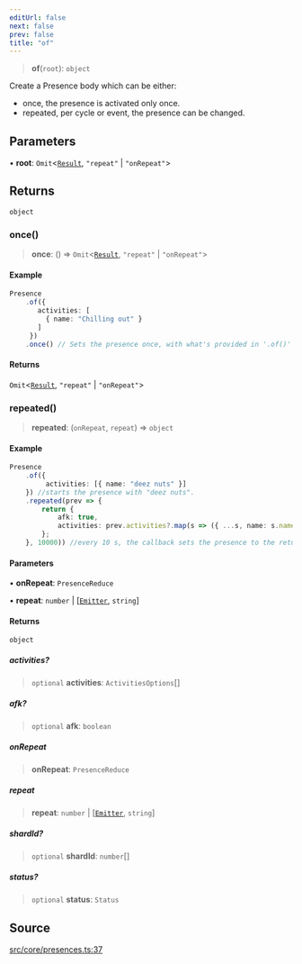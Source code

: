 ```yaml
---
editUrl: false
next: false
prev: false
title: "of"
---
```


> **of**(`root`): `object`

Create a Presence body which can be either: 
- once, the presence is activated only once.
- repeated, per cycle or event, the presence can be changed.

## Parameters

• **root**: `Omit`\<[`Result`](/v3/api/namespaces/presence/interfaces/result/), `"repeat"` \| `"onRepeat"`\>

## Returns

`object`

### once()

> **once**: () => `Omit`\<[`Result`](/v3/api/namespaces/presence/interfaces/result/), `"repeat"` \| `"onRepeat"`\>

#### Example

```ts
Presence
    .of({
       activities: [
         { name: "Chilling out" }
       ]
     })
    .once() // Sets the presence once, with what's provided in '.of()'
```

#### Returns

`Omit`\<[`Result`](/v3/api/namespaces/presence/interfaces/result/), `"repeat"` \| `"onRepeat"`\>

### repeated()

> **repeated**: (`onRepeat`, `repeat`) => `object`

#### Example

```ts
Presence
    .of({ 
         activities: [{ name: "deez nuts" }] 
    }) //starts the presence with "deez nuts".
    .repeated(prev => { 
        return {
            afk: true,
            activities: prev.activities?.map(s => ({ ...s, name: s.name+"s" }))
        };
    }, 10000)) //every 10 s, the callback sets the presence to the returned one.
```

#### Parameters

• **onRepeat**: `PresenceReduce`

• **repeat**: `number` \| [[`Emitter`](/v3/api/interfaces/emitter/), `string`]

#### Returns

`object`

##### activities?

> `optional` **activities**: `ActivitiesOptions`[]

##### afk?

> `optional` **afk**: `boolean`

##### onRepeat

> **onRepeat**: `PresenceReduce`

##### repeat

> **repeat**: `number` \| [[`Emitter`](/v3/api/interfaces/emitter/), `string`]

##### shardId?

> `optional` **shardId**: `number`[]

##### status?

> `optional` **status**: `Status`

## Source

[src/core/presences.ts:37](https://github.com/sern-handler/handler/blob/91b3768e376cfe22ec37d8ab44f4e4a4dfe8a1e8/src/core/presences.ts#L37)
